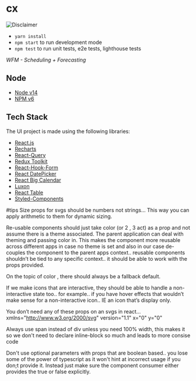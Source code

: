 # cx

![Disclaimer](https://media.giphy.com/media/AhjXalGPAfJg4/giphy.gif)

- `yarn install`
- `npm start` to run development mode
- `npm test` to run unit tests, e2e tests, lighthouse tests

_WFM - Scheduling + Forecasting_

## Node
- [Node v14](https://nodejs.org/dist/latest-v14.x/docs/api/)
- [NPM v6](https://www.npmjs.com/package/npm?activeTab=versions)

## Tech Stack

The UI project is made using the following libraries:

- [React.js](https://reactjs.org/)
- [Recharts](https://recharts.org/en-US/)
- [React-Query](https://react-query.tanstack.com/)
- [Redux Toolkit](https://redux-toolkit.js.org/)
- [React-Hook-Form](https://react-hook-form.com/)
- [React DatePicker](https://reactdatepicker.com/)
- [React Big Calendar](https://github.com/jquense/react-big-calendar)
- [Luxon](https://moment.github.io/luxon/)
- [React Table](https://react-table.tanstack.com/)
- [Styled-Components](https://styled-components.com/)



#tips
Size props for svgs should be numbers not strings…
This way you can apply arithmetic to them for dynamic sizing.

Re-usable components should just take color (or 2 , 3 act) as a prop and not assume there is a theme associated. The parent application can deal with theming and passing color in. This makes the component more reusable across different apps in case no theme is set and also in our case de-couples the component to the parent apps context..   reusable components shouldn’t be tied to any specific context..  it should be able to work with the props provided.

On the topic of color ,  there should always be a fallback default.

If we make icons that are interactive,  they should be able to handle a non-interactive state too..   for example..  if you have hover effects that wouldn’t make sense for a non-interactive icon..   IE an icon that’s display only.

You don’t need any of these props on an svgs in react… xmlns="http://www.w3.org/2000/svg" version="1.1" x="0" y="0"

Always use span instead of div unless you need 100% width, this makes it so we don't need to declare inline-block so much and leads to more consise code

Don't use optional parameters with props that are boolean based..  you lose some of the power of typescript as it won't hint at incorrect usage if you don;t provide it. Instead just make sure the component consumer either provides the true or false explicitly.